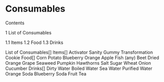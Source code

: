 # Consumables

Contents

1 List of Consumables

1.1 Items
1.2 Food
1.3 Drinks





List of Consumables[]
Items[]
Activator
Sanity Gummy
Transformation Cookie
Food[]
Corn
Potato
Blueberry
Orange
Apple
Fish (any)
Beet
Dried Orange
Grape
Seaweed
Pumpkin
Hawthorns
Salt
Sugar
Wheat
Onion
Cucumber
Drinks[]
Dirty Water
Boiled Water
Sea Water
Purified Water
Orange Soda
Blueberry Soda
Fruit Tea
